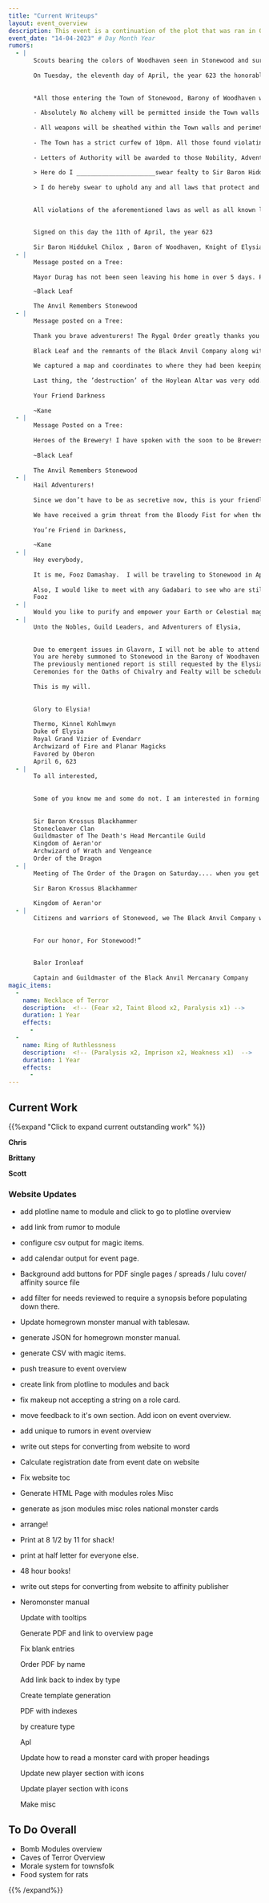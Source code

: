 ```yaml
---
title: "Current Writeups"
layout: event_overview
description: This event is a continuation of the plot that was ran in October with the Bloody Fist orcs seeking revenge for the loss of Stonewood. The players have their first chance to kill a Bloody Fist general.
event_date: "14-04-2023" # Day Month Year
rumors: 
  - | 
       Scouts bearing the colors of Woodhaven seen in Stonewood and surrounding areas posting letters to trees and in the town center. they read as follows
       
       On Tuesday, the eleventh day of April, the year 623 the honorable Sir Baron Hiddukel Chilox , Baron of Woodhaven, Knight of Elysia, Order of the Silver Sword decrees that all resident organizations, tribes, clans and such that inhabit the Barony of Woodhaven in the Duchy of Elysia, Kingdom of Evandarr will swear fealty to Sir Baron Hiddukel Chilox , Baron of Woodhaven, Knight of Elysia, Order of the Silver Sword. Further, those individuals, tribes, clans and other such groupings wishing to hold a land contract within the Barony are required to sign this treaty
       
       
       *All those entering the Town of Stonewood, Barony of Woodhaven will abide by the laws set forth herein*
       
       - Absolutely No alchemy will be permitted inside the Town walls and perimeter. All individuals displaying charged hands will be arrested
       
       - All weapons will be sheathed within the Town walls and perimeter. All offenders will be arrested
       
       - The Town has a strict curfew of 10pm. All those found violating this will be arrested
       
       - Letters of Authority will be awarded to those Nobility, Adventures, Guild Members, and Commoners at time of presentation as seen fit by a Member of the Baronial House and/or Applicable Higher Noble station.
       
       > Here do I ______________________swear fealty to Sir Baron Hiddukel Chilox , Baron of Woodhaven, Knight of Elysia, Order of the Silver Sword and the Crowned King Johann Storm King of Evandarr. I do hereby swear to uphold any and all laws that protect Sir Baron Hiddukel Chilox , Baron of Woodhaven, Knight of Elysia, Order of the Silver Sword and his edicts. 
       
       > I do hereby swear to uphold any and all laws that protect and grant prosperity to the lands within the Barony of Woodhaven upon which my feet tread and I make my home. I do hereby swear to defend the Barony of Woodhaven from any threat and by any lawful means that I have within my power. I do hereby swear to advise Sir Baron Hiddukel Chilox , Baron of Woodhaven, Knight of Elysia, Order of the Silver Sword in all matters and or individuals that threaten the sanctity of the written and spoken laws governing the Barony of Woodhaven
       
       
       All violations of the aforementioned laws as well as all known laws mandated by his Grace King Johann Storm of Evandarr shall result in immediate arrest and sentencing to the fullest extent of Baronial and Kingdom statute
       
       
       Signed on this day the 11th of April, the year 623
       
       Sir Baron Hiddukel Chilox , Baron of Woodhaven, Knight of Elysia, Order of the Silver Sword
  - |  
       Message posted on a Tree:
       
       Mayor Durag has not been seen leaving his home in over 5 days. Patrols of Bloody Fist troops have been seen by his manner but no one had entered. Last night there was a large argument at the Mayors manor, seemingly there was an Orc Bloody Fist Scout murdered and the dagger was in the mayors hand! Maybe he finally had enough and stood up to them. I am worried they will try and kill him now, my scouts will watch his movements”

       ~Black Leaf

       The Anvil Remembers Stonewood
  - |  
       Message posted on a Tree:
       
       Thank you brave adventurers! The Rygal Order greatly thanks you for your assistance in pushing back this threat. You have Stonewood the push it needed to rise up and rebel! Since your adventures through this past week, Bloody Fist patrols have dropped dramatically. Their leaders surely felt the fury of your blades and the wrath of your spells! 
       
       Black Leaf and the remnants of the Black Anvil Company along with myself, lead an assault on a nearby Bloody Fist encampment. We slaughtered roughly 50 of them in the battle. The most terrifying part were these larger Bloody Fist, from what they were screaming in Orcish it sounded like Honor Guard or Honor Knight. These were very strong swinging warriors that were very resilient and capable Earth Casters via their blades so be careful if you see Bloody Fist with more ceremonial style armor.
       
       We captured a map and coordinates to where they had been keeping captured Stonewood citizens. Upon discovery of this prison camp we were able to find most of the old Guild masters of Stonewood! They were very worn down and in some form of magical shackles unable to speak or conjure their power. We have returned as many as we can to Stonewood and they are healing now, when they are well they will speak out to the public.
       
       Last thing, the ’destruction’ of the Hoylean Altar was very odd. They Changed Ones have not resurfaced yet. The offerings you made to the altar and the infusion with light seemed to have satisfy them for now. Very weird their sudden change in behavior now when they were perfect machines until that night. Seems casting Illuminations on the Altar somehow healed or quelled their corrupted nature. I am not sure if they will return but I would remain vigilant if they do.” 
       
       Your Friend Darkness
       
       ~Kane
  - |
       Message Posted on a Tree:
       
       Heroes of the Brewery! I have spoken with the soon to be Brewers Guild Master, Gilg “Firebrew” Bowerbane! He has informed me that a new Brew will be created in honor of those who saved our Stouts and Spirits for the winter! Please send me your suggestions so we can create this brew in your honor. We will take suggestions on flavors aswell. Thank you again for your brave efforts defending such a Dwarven pride!”
       
       ~Black Leaf 
       
       The Anvil Remembers Stonewood
  - |  
       Hail Adventurers! 
       
       Since we don’t have to be as secretive now, this is your friendly Mystic local of Stonewood, Kane. I will be at the Winter Veil Feast but briefly to deliver a update on the progress on Stonewoods recovery during the Winter months we have endured. Much prosperity and wealth has returned to the good town of Stonewood! The brew is flowing and spirits are raised! 
       
       We have received a grim threat from the Bloody Fist for when the “Cold breaks the blood shall fall like Rain on Stonewood” I will bring this missive we received recently. I wish you all good ventures and and safe travels to the Winter Veil! 
       
       You’re Friend in Darkness,
       
       ~Kane
  - |
       Hey everybody,
      
       It is me, Fooz Damashay.  I will be traveling to Stonewood in April and I will have potions to sell.  If anyone needs anything specific, let me know by Friday.
     
       Also, I would like to meet with any Gadabari to see who are still around.  I will have hooch and Damashay Roulette.
       Fooz
  - |
       Would you like to purify and empower your Earth or Celestial magics? The Circle of Purity is a group dedicated to using only the purest and most essential components and casting techniques. If you wish to join this dedicated group you will gain access to exclusive formal magic scrolls, rare and powerful components, and receive personalized guidance from our enlightened Adepts. For more information and to set up a personal meeting, contact Zebediah Jones through this message board and learn how to unleash your true potential with pure magic.
  - |
       Unto the Nobles, Guild Leaders, and Adventurers of Elysia,
       
       
       Due to emergent issues in Glavorn, I will not be able to attend the gather in Stonewood on April the Fifteenth. However, my previous summoning to Stonewood remains – namely:
       You are hereby summoned to Stonewood in the Barony of Woodhaven on the weekend of April the Fifteenth of this year to address reports that orcs in that region are assembling some device for a nefarious purpose that could endanger the production of Stonewood, which is a key industry in the region.
       The previously mentioned report is still requested by the Elysian nobles and guild leaders in written form, to be delivered to my offices in Glavorn by Wednesday, April the Nineteenth. The report will include any information gathered regarding orcish activities in the Stonewood area, as well as any other significant reports.
       Ceremonies for the Oaths of Chivalry and Fealty will be scheduled soon.
       
       This is my will.
       
       
       Glory to Elysia!
       
       Thermo, Kinnel Kohlmwyn
       Duke of Elysia
       Royal Grand Vizier of Evendarr
       Archwizard of Fire and Planar Magicks
       Favored by Oberon
       April 6, 623
  - |
       To all interested,
       
       
       Some of you know me and some do not. I am interested in forming an order. This will be The Order of the Dragon. Any and all who are interested in discussing The Order, I will be in Stonewood in the coming gather. Please feel free to seek me out or send me a missive to discuss options.
       
       
       Sir Baron Krossus Blackhammer
       Stonecleaver Clan
       Guildmaster of The Death's Head Mercantile Guild
       Kingdom of Aeran'or
       Archwizard of Wrath and Vengeance 
       Order of the Dragon
  - |
       Meeting of The Order of the Dragon on Saturday.... when you get to town, search me out.
       
       Sir Baron Krossus Blackhammer
       
       Kingdom of Aeran'or
  - |
       Citizens and warriors of Stonewood, we The Black Anvil Company will be ceasing communication until the market gather. We are prepared and ready for this war. I wish you all safe travels and will see you In Stonewood within 1 weeks time. Stick to the roads and be careful at night, Vel’Kaz the Ruthless has been sighted a few times recently near Stonewood so they stalk the night hunting us while we prepare.
       
       
       For our honor, For Stonewood!”
       
       
       Balor Ironleaf
       
       Captain and Guildmaster of the Black Anvil Mercanary Company
magic_items:
  - 
    name: Necklace of Terror
    description:  <!-- (Fear x2, Taint Blood x2, Paralysis x1) --> 
    duration: 1 Year
    effects: 
      - 
  - 
    name: Ring of Ruthlessness 
    description:  <!-- (Paralysis x2, Imprison x2, Weakness x1)  --> 
    duration: 1 Year
    effects: 
      - 
---
```


## Current Work

{{%expand "Click to expand current outstanding work" %}}

**Chris** 

**Brittany** 

**Scott** 



### Website Updates

- add plotline name to module and click to go to plotline overview
- add link from rumor to module
- configure csv output for magic items. 
- add calendar output for event page.
- Background add buttons for PDF single pages / spreads / lulu cover/ affinity source file
- add filter for needs reviewed to require a synopsis before populating down there. 
- Update homegrown monster manual with tablesaw.
- generate JSON for homegrown monster manual.
- generate CSV with magic items.
- push treasure to event overview
- create link from plotline to modules and back
- fix makeup not accepting a string on a role card. 
- move feedback to it's own section. Add icon on event overview. 
- add unique to rumors in event overview
- write out steps for converting from website to word
- Calculate registration date from event date on website
- Fix website toc
- Generate HTML Page with 
      modules
      roles
      Misc
- generate as json
      modules
      misc
      roles
      national monster cards
- arrange!
- Print at 8 1/2 by 11 for shack!
- print at half letter for everyone else.
- 48 hour books!
- write out steps for converting from website to affinity publisher
- Neromonster manual

  Update with tooltips

  Generate PDF and link to overview page

  Fix blank entries

  Order PDF by name

  Add link back to index by type

  Create  template generation

  PDF with indexes

   by creature type

  Apl

  Update how to read a monster card with proper headings

  Update new player section with icons

  Update player section with icons

  Make misc 

## To Do Overall

- Bomb Modules overview
- Caves of Terror Overview
- Morale system for townsfolk
- Food system for rats

{{% /expand%}}

